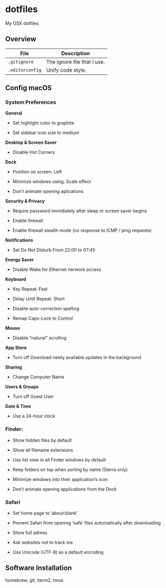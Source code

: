 # dotfiles

My OSX dotfiles

## Overview

| File | Description |
| --- | --- |
| `.gitignore` | The ignore file that I use. |
| `.editorconfig` | Unify code style. |

## Config macOS

### System Preferences

**General**

* Set highlight color to graphite

* Set sidebar icon size to medium

**Desktop & Screen Saver**

* Disable Hot Corners

**Dock**

* Position on screen: Left

* Minimize windows using: Scale effect

* Don't animate opening aplications

**Security & Privacy**

* Require password immidiately after sleep or screen saver begins

* Enable firewall

* Enable firewall stealth mode (no response to ICMP / ping requests)

**Notifications**

* Set Do Not Disturb From 22:00 to 07:45

**Energy Saver**

* Disable Wake for Ethernet nerwork access

**Keyboard**

* Key Repeat: Fast

* Delay Until Repeat: Short

* Disable auto-correction spelling

* Remap Caps-Lock to Control

**Mouse**

* Disable “natural” scrolling

**App Store**

* Turn off Download newly available updates in the background

**Sharing**

* Change Computer Name

**Users & Groups**

* Turn off Guest User

**Date & Time**

* Use a 24-hour clock

### Finder:

* Show hidden files by default

* Show all filename extensions

* Use list view in all Finder windows by default

* Keep folders on top when sorting by name (Sierra only)

* Minimize windows into their application’s icon

* Don’t animate opening applications from the Dock

### Safari

* Set home page to ‘about:blank’

* Prevent Safari from opening ‘safe’ files automatically after downloading

* Show full adress

* Ask websites not to track me

* Use Unicode (UTF-8) as a default encoding

## Software Installation

homebrew, git, iterm2, tmux
